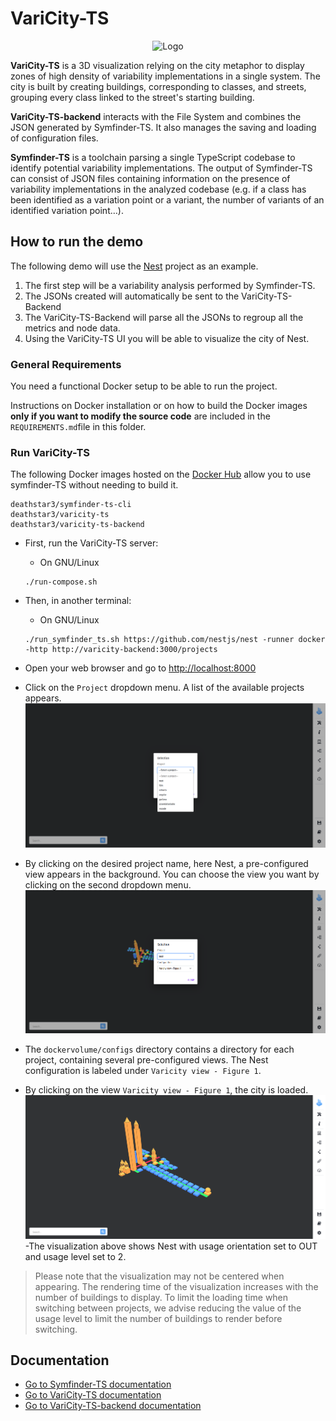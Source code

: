 # VariCity-TS

<p align="center">
<img src="varicity/public/images/logovaricity.gif" width="200" alt="Logo"/>
</p>

**VariCity-TS** is a 3D visualization relying on the city metaphor to display zones of high density of variability
implementations in a single system. The city is built by creating buildings, corresponding to classes, and streets,
grouping every class linked to the street's starting building.

**VariCity-TS-backend** interacts with the File System and combines the JSON generated by Symfinder-TS. It also manages the saving and loading of configuration files.

**Symfinder-TS** is a toolchain parsing a single TypeScript codebase to identify potential variability implementations.
The output of Symfinder-TS can consist of JSON files containing information on the presence of variability implementations in the analyzed codebase (e.g. if a class has been identified as a variation point or a variant, the number of variants of an identified variation point…).

## How to run the demo

The following demo will use the [Nest](https://github.com/nestjs/nest) project as an example.
1. The first step will be a variability analysis performed by Symfinder-TS.
2. The JSONs created will automatically be sent to the VariCity-TS-Backend
3. The VariCity-TS-Backend will parse all the JSONs to regroup all the metrics and node data.
5. Using the VariCity-TS UI you will be able to visualize the city of Nest.


### General Requirements

You need a functional Docker setup to be able to run the project.

Instructions on Docker installation or on how to build the Docker images **only if you want to modify the source code** are included in the `REQUIREMENTS.md`file in this folder.

### Run VariCity-TS

The following Docker images hosted on the [Docker Hub](https://hub.docker.com/u/deathstar3) allow you to use symfinder-TS without needing to build it.

```
deathstar3/symfinder-ts-cli
deathstar3/varicity-ts
deathstar3/varicity-ts-backend
```

- First, run the VariCity-TS server:

  - On GNU/Linux

  ```
  ./run-compose.sh
  ```

- Then, in another terminal:

  - On GNU/Linux

  ```
  ./run_symfinder_ts.sh https://github.com/nestjs/nest -runner docker -http http://varicity-backend:3000/projects 
  ```

- Open your web browser and go to [http://localhost:8000](http://localhost:8000)
- Click on the `Project` dropdown menu. A list of the available projects appears.
![project_selection_panel](./readme_files/project_selection_panel.png)
- By clicking on the desired project name, here Nest, a pre-configured view appears in the background. You can choose the view you want by clicking on the second dropdown menu.
![view_selection_panel](./readme_files/view_selection_panel.png)
- The `dockervolume/configs` directory contains a directory for each project, containing several pre-configured views. The Nest configuration is labeled under `Varicity view - Figure 1`.
- By clicking on the view `Varicity view - Figure 1`, the city is loaded.
![Nest_visualization](./readme_files/Nest_visualization.png)
-The visualization above shows Nest with usage orientation set to OUT and usage level set to 2.

>Please note that the visualization may not be centered when appearing. The rendering time of the visualization increases with the number of buildings to display.
>To limit the loading time when switching between projects, we advise reducing the value of the usage level to limit the number of buildings to render before switching.

## Documentation
- [Go to Symfinder-TS documentation](./symfinder/README.md)
- [Go to VariCity-TS documentation](./varicity/README.md)
- [Go to VariCity-TS-backend documentation](./varicity-backend/README.md)
